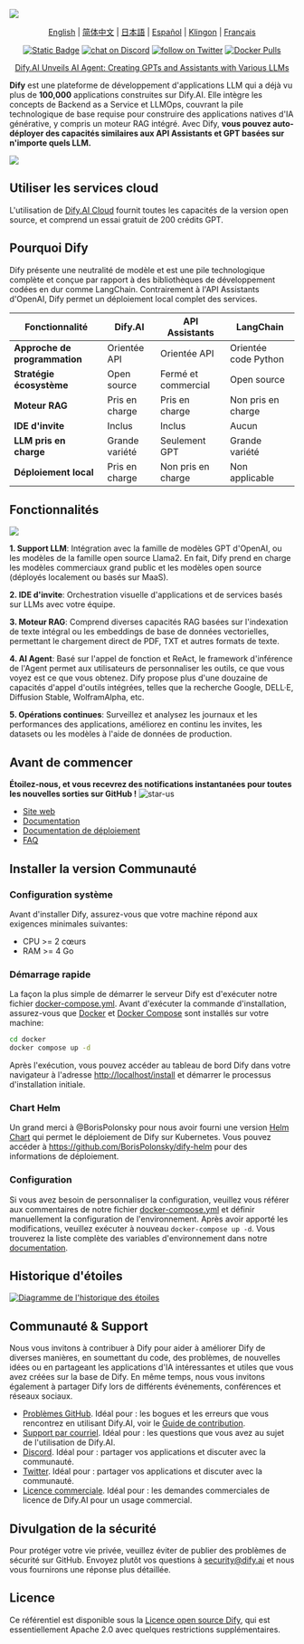 [![](./images/describe.png)](https://dify.ai)
<p align="center">
  <a href="./README.md">English</a> |
  <a href="./README_CN.md">简体中文</a> |
  <a href="./README_JA.md">日本語</a> |
  <a href="./README_ES.md">Español</a> |
  <a href="./README_KL.md">Klingon</a> |
  <a href="./README_FR.md">Français</a>
</p>

<p align="center">
    <a href="https://dify.ai" target="_blank">
        <img alt="Static Badge" src="https://img.shields.io/badge/AI-Dify?logo=AI&logoColor=%20%23f5f5f5&label=Dify&labelColor=%20%23155EEF&color=%23EAECF0"></a>
    <a href="https://discord.gg/FngNHpbcY7" target="_blank">
        <img src="https://img.shields.io/discord/1082486657678311454?logo=discord"
            alt="chat on Discord"></a>
    <a href="https://twitter.com/intent/follow?screen_name=dify_ai" target="_blank">
        <img src="https://img.shields.io/twitter/follow/dify_ai?style=social&logo=X"
            alt="follow on Twitter"></a>
    <a href="https://hub.docker.com/u/langgenius" target="_blank">
        <img alt="Docker Pulls" src="https://img.shields.io/docker/pulls/langgenius/dify-web"></a>
</p>

<p align="center">
   <a href="https://dify.ai/blog/dify-ai-unveils-ai-agent-creating-gpts-and-assistants-with-various-llms" target="_blank">
   Dify.AI Unveils AI Agent: Creating GPTs and Assistants with Various LLMs
  </a>
</p>


**Dify** est une plateforme de développement d'applications LLM qui a déjà vu plus de **100,000** applications construites sur Dify.AI. Elle intègre les concepts de Backend as a Service et LLMOps, couvrant la pile technologique de base requise pour construire des applications natives d'IA générative, y compris un moteur RAG intégré. Avec Dify, **vous pouvez auto-déployer des capacités similaires aux API Assistants et GPT basées sur n'importe quels LLM.**

![](./images/demo.png)

## Utiliser les services cloud  

L'utilisation de [Dify.AI Cloud](https://dify.ai) fournit toutes les capacités de la version open source, et comprend un essai gratuit de 200 crédits GPT.

## Pourquoi Dify

Dify présente une neutralité de modèle et est une pile technologique complète et conçue par rapport à des bibliothèques de développement codées en dur comme LangChain. Contrairement à l'API Assistants d'OpenAI, Dify permet un déploiement local complet des services.

| Fonctionnalité | Dify.AI | API Assistants | LangChain |
|---------------|----------|-----------------|------------|
| **Approche de programmation** | Orientée API | Orientée API | Orientée code Python |  
| **Stratégie écosystème** | Open source | Fermé et commercial | Open source |
| **Moteur RAG** | Pris en charge | Pris en charge | Non pris en charge |
| **IDE d'invite** | Inclus | Inclus | Aucun |
| **LLM pris en charge** | Grande variété | Seulement GPT | Grande variété |
| **Déploiement local** | Pris en charge | Non pris en charge | Non applicable |

 ## Fonctionnalités  

![](./images/models.png)

**1\. Support LLM**: Intégration avec la famille de modèles GPT d'OpenAI, ou les modèles de la famille open source Llama2. En fait, Dify prend en charge les modèles commerciaux grand public et les modèles open source (déployés localement ou basés sur MaaS).  

**2\. IDE d'invite**: Orchestration visuelle d'applications et de services basés sur LLMs avec votre équipe.  

**3\. Moteur RAG**: Comprend diverses capacités RAG basées sur l'indexation de texte intégral ou les embeddings de base de données vectorielles, permettant le chargement direct de PDF, TXT et autres formats de texte.

**4\. AI Agent**: Basé sur l'appel de fonction et ReAct, le framework d'inférence de l'Agent permet aux utilisateurs de personnaliser les outils, ce que vous voyez est ce que vous obtenez. Dify propose plus d'une douzaine de capacités d'appel d'outils intégrées, telles que la recherche Google, DELL·E, Diffusion Stable, WolframAlpha, etc.

**5\. Opérations continues**: Surveillez et analysez les journaux et les performances des applications, améliorez en continu les invites, les datasets ou les modèles à l'aide de données de production.  

## Avant de commencer

**Étoilez-nous, et vous recevrez des notifications instantanées pour toutes les nouvelles sorties sur GitHub !**
![star-us](https://github.com/langgenius/dify/assets/100913391/95f37259-7370-4456-a9f0-0bc01ef8642f)

- [Site web](https://dify.ai)  
- [Documentation](https://docs.dify.ai)  
- [Documentation de déploiement](https://docs.dify.ai/getting-started/install-self-hosted)   
- [FAQ](https://docs.dify.ai/getting-started/faq)  


## Installer la version Communauté  

### Configuration système  

Avant d'installer Dify, assurez-vous que votre machine répond aux exigences minimales suivantes:  

- CPU >= 2 cœurs
- RAM >= 4 Go 

### Démarrage rapide 

La façon la plus simple de démarrer le serveur Dify est d'exécuter notre fichier [docker-compose.yml](docker/docker-compose.yaml). Avant d'exécuter la commande d'installation, assurez-vous que [Docker](https://docs.docker.com/get-docker/) et [Docker Compose](https://docs.docker.com/compose/install/) sont installés sur votre machine:  

```bash
cd docker
docker compose up -d
```

Après l'exécution, vous pouvez accéder au tableau de bord Dify dans votre navigateur à l'adresse [http://localhost/install](http://localhost/install) et démarrer le processus d'installation initiale.  

### Chart Helm 

Un grand merci à @BorisPolonsky pour nous avoir fourni une version [Helm Chart](https://helm.sh/) qui permet le déploiement de Dify sur Kubernetes.
Vous pouvez accéder à https://github.com/BorisPolonsky/dify-helm pour des informations de déploiement.  

### Configuration  

Si vous avez besoin de personnaliser la configuration, veuillez vous référer aux commentaires de notre fichier [docker-compose.yml](docker/docker-compose.yaml) et définir manuellement la configuration de l'environnement. Après avoir apporté les modifications, veuillez exécuter à nouveau `docker-compose up -d`. Vous trouverez la liste complète des variables d'environnement dans notre [documentation](https://docs.dify.ai/getting-started/install-self-hosted/environments).  

## Historique d'étoiles  

[![Diagramme de l'historique des étoiles](https://api.star-history.com/svg?repos=langgenius/dify&type=Date)](https://star-history.com/#langgenius/dify&Date)  


## Communauté & Support  

Nous vous invitons à contribuer à Dify pour aider à améliorer Dify de diverses manières, en soumettant du code, des problèmes, de nouvelles idées ou en partageant les applications d'IA intéressantes et utiles que vous avez créées sur la base de Dify. En même temps, nous vous invitons également à partager Dify lors de différents événements, conférences et réseaux sociaux.  

- [Problèmes GitHub](https://github.com/langgenius/dify/issues). Idéal pour : les bogues et les erreurs que vous rencontrez en utilisant Dify.AI, voir le [Guide de contribution](CONTRIBUTING.md).  
- [Support par courriel](mailto:hello@dify.ai?subject=[GitHub]Questions%20About%20Dify). Idéal pour : les questions que vous avez au sujet de l'utilisation de Dify.AI.   
- [Discord](https://discord.gg/FngNHpbcY7). Idéal pour : partager vos applications et discuter avec la communauté.   
- [Twitter](https://twitter.com/dify_ai). Idéal pour : partager vos applications et discuter avec la communauté.
- [Licence commerciale](mailto:business@dify.ai?subject=[GitHub]Business%20License%20Inquiry). Idéal pour : les demandes commerciales de licence de Dify.AI pour un usage commercial.  

## Divulgation de la sécurité  

Pour protéger votre vie privée, veuillez éviter de publier des problèmes de sécurité sur GitHub. Envoyez plutôt vos questions à security@dify.ai et nous vous fournirons une réponse plus détaillée.  

## Licence  

Ce référentiel est disponible sous la [Licence open source Dify](LICENSE), qui est essentiellement Apache 2.0 avec quelques restrictions supplémentaires.
